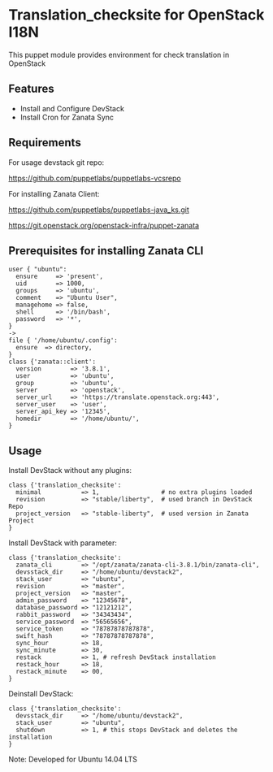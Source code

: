 Translation_checksite for OpenStack I18N
========================================

This puppet module provides environment for check translation in OpenStack

Features
--------
- Install and Configure DevStack
- Install Cron for Zanata Sync

Requirements
------------

For usage devstack git repo:

https://github.com/puppetlabs/puppetlabs-vcsrepo

For installing Zanata Client:

https://github.com/puppetlabs/puppetlabs-java_ks.git

https://git.openstack.org/openstack-infra/puppet-zanata


Prerequisites for installing Zanata CLI
---------------------------------------

    user { "ubuntu":
      ensure     => 'present',
      uid        => 1000,
      groups     => 'ubuntu',
      comment    => "Ubuntu User",
      managehome => false,
      shell      => '/bin/bash',
      password   => '*',
    }
    ->
    file { '/home/ubuntu/.config':
      ensure  => directory,
    }
    class {'zanata::client':
      version        => '3.8.1',
      user           => 'ubuntu',
      group          => 'ubuntu',
      server         => 'openstack',
      server_url     => 'https://translate.openstack.org:443',
      server_user    => 'user',
      server_api_key => '12345',
      homedir        => '/home/ubuntu/',
    }

Usage
-----

Install DevStack without any plugins:

    class {'translation_checksite':
      minimal           => 1,                 # no extra plugins loaded
      revision          => "stable/liberty",  # used branch in DevStack Repo
      project_version   => "stable-liberty",  # used version in Zanata Project
    }

Install DevStack with parameter:

    class {'translation_checksite':
      zanata_cli        => "/opt/zanata/zanata-cli-3.8.1/bin/zanata-cli",
      devsstack_dir     => "/home/ubuntu/devstack2",
      stack_user        => "ubuntu",
      revision          => "master",
      project_version   => "master",
      admin_password    => "12345678",
      database_password => "12121212",
      rabbit_password   => "34343434",
      service_password  => "56565656",
      service_token     => "78787878787878",
      swift_hash        => "78787878787878",
      sync_hour         => 18,
      sync_minute       => 30,
      restack           => 1, # refresh DevStack installation
      restack_hour      => 18,
      restack_minute    => 00,
    }

Deinstall DevStack:

    class {'translation_checksite':
      devsstack_dir     => "/home/ubuntu/devstack2",
      stack_user        => "ubuntu",
      shutdown          => 1, # this stops DevStack and deletes the installation
    }

Note: Developed for Ubuntu 14.04 LTS
